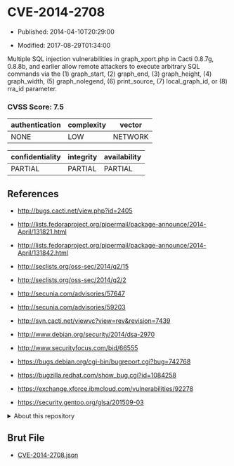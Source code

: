 # CVE-2014-2708

- Published: 2014-04-10T20:29:00

- Modified: 2017-08-29T01:34:00

Multiple SQL injection vulnerabilities in graph_xport.php in Cacti 0.8.7g, 0.8.8b, and earlier allow remote attackers to execute arbitrary SQL commands via the (1) graph_start, (2) graph_end, (3) graph_height, (4) graph_width, (5) graph_nolegend, (6) print_source, (7) local_graph_id, or (8) rra_id parameter.

### CVSS Score: **7.5**

| authentication | complexity | vector |
| --- | --- | --- |
| NONE | LOW | NETWORK |

| confidentiality | integrity | availability |
| --- | --- | --- |
| PARTIAL | PARTIAL | PARTIAL |

## References

* http://bugs.cacti.net/view.php?id=2405

* http://lists.fedoraproject.org/pipermail/package-announce/2014-April/131821.html

* http://lists.fedoraproject.org/pipermail/package-announce/2014-April/131842.html

* http://seclists.org/oss-sec/2014/q2/15

* http://seclists.org/oss-sec/2014/q2/2

* http://secunia.com/advisories/57647

* http://secunia.com/advisories/59203

* http://svn.cacti.net/viewvc?view=rev&revision=7439

* http://www.debian.org/security/2014/dsa-2970

* http://www.securityfocus.com/bid/66555

* https://bugs.debian.org/cgi-bin/bugreport.cgi?bug=742768

* https://bugzilla.redhat.com/show_bug.cgi?id=1084258

* https://exchange.xforce.ibmcloud.com/vulnerabilities/92278

* https://security.gentoo.org/glsa/201509-03

<details>
<summary>About this repository</summary> 

  This repository is part of the project [Live Hack CVE](https://github.com/Live-Hack-CVE). Main website can be found [www.live-hack.org](https://www.live-hack.org) 
  
  Made by [Sn0wAlice](https://github.com/Sn0wAlice) for the people that care about security and need to have a feed of the latest CVEs. Hope you enjoy it, don't forget to star the repo and follow me on [Twitter](https://twitter.com/Sn0wAlice) and [Github](https://github.com/Sn0wAlice). And that is my [personnal website](https://www.alice-snow.me/)

  - [Home Page](https://github.com/Live-Hack-CVE)
  - [Framework](https://github.com/Live-Hack-CVE/cve-framework)
  - [CVE database](https://github.com/Live-Hack-CVE/full_database)
  - [Changelog](https://github.com/Live-Hack-CVE/Changelog)
</details>

## Brut File

* [CVE-2014-2708.json](https://raw.githubusercontent.com/Live-Hack-CVE/full_database/main/cves/2014/CVE-2014-2708.json)

